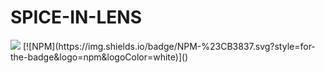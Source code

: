 # SPICE-IN-LENS
<img src="https://img.shields.io/badge/License-MIT-blue.svg">
[![NPM](https://img.shields.io/badge/NPM-%23CB3837.svg?style=for-the-badge&logo=npm&logoColor=white)]()
